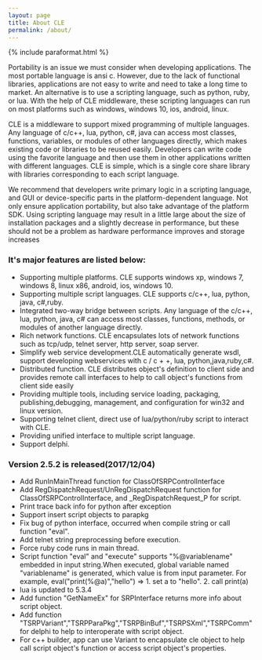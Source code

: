 ```yaml
---
layout: page
title: About CLE
permalink: /about/
---
```


{% include paraformat.html %}

Portability is an issue we must consider when developing applications. The most portable language is ansi c. However, due to the lack of functional libraries, applications are not easy to write and need to take a long time to market. An alternative is to use a scripting language, such as python, ruby, or lua. With the help of CLE middleware, these scripting languages can run on most platforms such as windows, windows 10, ios, android, linux.
    
CLE is a middleware to support mixed programming of multiple languages. Any language of c/c++, lua, python, c#, java can access most classes, functions, variables, or modules of other languages directly, which makes existing code or libraries to be reused easily. Developers can write code using the favorite language and then use them in other applications written with different languages. CLE is simple, which is a single core share library with libraries corresponding to each script language.
    
We recommend that developers write primary logic in a scripting language, and GUI or device-specific parts in the platform-dependent language. Not only ensure application portability, but also take advantage of the platform SDK. Using scripting language may result in a little large about the size of installation packages and a slightly decrease in performance, but these should not be a problem as hardware performance improves and storage increases
    
### It's major features are listed below:
    
+   Supporting multiple platforms. CLE supports windows xp, windows 7, windows 8, linux x86, android, ios, windows 10.
+   Supporting multiple script languages. CLE supports c/c++, lua, python, java, c#,ruby.
+   Integrated two-way bridge between scripts. Any language of the c/c++, lua, python, java, c# can access most classes, functions, methods, or modules of another language directly.
+   Rich network functions. CLE encapsulates lots of network functions such as tcp/udp, telnet server, http server, soap server.
+   Simplify web service development.CLE automatically generate wsdl, support developing webservices with c / c + +, lua, python,java,ruby,c#.
+   Distributed function. CLE distributes object's definition to client side and provides remote call interfaces to help to call object's functions from client side easily
+   Providing multiple tools, including service loading, packaging, publishing,debugging, management, and configuration for win32 and linux version.
+   Supporting telnet client, direct use of lua/python/ruby script to interact with CLE.
+   Providing unified interface to multiple script language.
+   Support delphi.

### Version 2.5.2 is released(2017/12/04)

+   Add RunInMainThread function for ClassOfSRPControlInterface
+   Add RegDispatchRequest/UnRegDispatchRequest function for ClassOfSRPControlInterface, and _RegDispatchRequest_P for script.
+   Print trace back info for python after exception
+   Support insert script objects to parapkg
+   Fix bug of python interface, occurred when compile string or call function "eval".
+   Add telnet string preprocessing before execution.
+   Force ruby code runs in main thread.
+   Script function "eval" and "execute" supports "%@variablename" embedded in input string.When executed, global variable named "variablename" is generated, which value is from input parameter. For example, eval("print(%@a)","hello") => 1. set a to "hello". 2. call print(a)
+   lua is updated to 5.3.4
+   Add function "GetNameEx" for SRPInterface returns more info about script object.
+   Add function "TSRPVariant","TSRPParaPkg","TSRPBinBuf","TSRPSXml","TSRPComm" for delphi to help to interoperate with script object.
+   For c++ builder, app can use Variant to encapsulate cle object to help call script object's function or access script object's properties.
